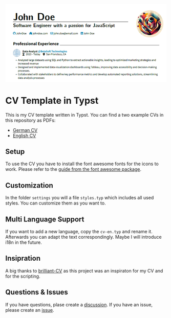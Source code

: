 ![alt text](media/image.png)

# CV Template in Typst

This is my CV template written in Typst. You can find a two example CVs in this repository as PDFs:

- [German CV](https://github.com/AnsgarLichter/light-cv/blob/main/cv-de.pdf)
- [English CV](https://github.com/AnsgarLichter/light-cv/blob/main/cv-en.pdf)

## Setup

To use the CV you have to install the font awesome fonts for the icons to work. Please refer to the [guide from the font awesome package](https://github.com/duskmoon314/typst-fontawesome).

## Customization

In the folder `settings` you will a file `styles.typ` which includes all used styles. You can customize them as you want to.

## Multi Language Support

If you want to add a new language, copy the `cv-en.typ` and rename it. Afterwards you can adapt the text correspondingly. Maybe I will introduce i18n in the future.

## Insipration

A big thanks to [brilliant-CV](https://github.com/mintyfrankie/brilliant-CV) as this project was an inspiraton for my CV and for the scripting.

## Questions & Issues

If you have questions, plase create a [discussion](https://github.com/AnsgarLichter/light-cv/discussions).
If you have an issue, please create an [issue](https://github.com/AnsgarLichter/light-cv/issues).
